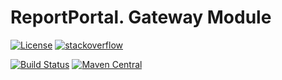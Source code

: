 # ReportPortal. Gateway Module
[![License](https://img.shields.io/badge/license-GPLv3-blue.svg)](http://www.gnu.org/licenses/gpl-3.0.html)
[![stackoverflow](https://img.shields.io/badge/reportportal-stackoverflow-orange.svg?style=flat)](http://stackoverflow.com/questions/tagged/reportportal)

[![Build Status](https://travis-ci.org/reportportal/service-gateway.svg?branch=master)](https://travis-ci.org/reportportal/service-gateway)
[![Maven Central](https://img.shields.io/maven-central/v/com.epam.reportportal/service-gateway.svg?label=Maven%20Central)](https://search.maven.org/search?q=g:%22com.epam.reportportal%22%20AND%20a:%22service-gateway%22)
